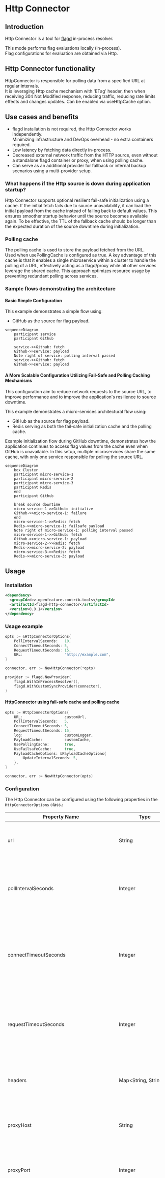 # Http Connector

## Introduction
Http Connector is a tool for [flagd](https://github.com/open-feature/flagd) in-process resolver.

This mode performs flag evaluations locally (in-process).  
Flag configurations for evaluation are obtained via Http.

## Http Connector functionality

HttpConnector is responsible for polling data from a specified URL at regular intervals.  
It is leveraging Http cache mechanism with 'ETag' header, then when receiving 304 Not Modified response,
reducing traffic, reducing rate limits effects and changes updates. Can be enabled via useHttpCache option.

## Use cases and benefits
* flagd installation is not required, the Http Connector works independently.  
  Minimizing infrastructure and DevOps overhead - no extra containers required.
* Low latency by fetching data directly in-process.
* Decreased external network traffic from the HTTP source, even without a standalone flagd container or proxy, 
  when using polling cache.
* Can serve as an additional provider for fallback or internal backup scenarios using a multi-provider setup.

### What happens if the Http source is down during application startup?

Http Connector supports optional resilient fail-safe initialization using a cache.
If the initial fetch fails due to source unavailability, it can load the initial payload from the cache instead of
falling back to default values.
This ensures smoother startup behavior until the source becomes available again. To be effective, the TTL of the
fallback cache should be longer than the expected duration of the source downtime during initialization.

### Polling cache
The polling cache is used to store the payload fetched from the URL.  
Used when usePollingCache is configured as true.
A key advantage of this cache is that it enables a single microservice within a cluster to handle the polling of a 
URL, effectively acting as a flagd/proxy while all other services leverage the shared cache. 
This approach optimizes resource usage by preventing redundant polling across services.

### Sample flows demonstrating the architecture

#### Basic Simple Configuration

This example demonstrates a simple flow using:
- GitHub as the source for flag payload.

```mermaid
sequenceDiagram
    participant service
    participant Github

    service->>Github: fetch
    Github->>service: payload
    Note right of service: polling interval passed
    service->>Github: fetch
    Github->>service: payload
```

#### A More Scalable Configuration Utilizing Fail-Safe and Polling Caching Mechanisms

This configuration aim to reduce network requests to the source URL, to improve performance and to improve the
application's resilience to source downtime.

This example demonstrates a micro-services architectural flow using:
- GitHub as the source for flag payload.
- Redis serving as both the fail-safe initialization cache and the polling cache.

Example initialization flow during GitHub downtime,
demonstrates how the application continues to access flag values from the cache even when GitHub is unavailable.
In this setup, multiple microservices share the same cache, with only one service responsible for polling the source
URL.

```mermaid
sequenceDiagram
    box Cluster
    participant micro-service-1
    participant micro-service-2
    participant micro-service-3
    participant Redis
    end
    participant Github
    
    break source downtime
    micro-service-1->>Github: initialize
    Github->>micro-service-1: failure
    end
    micro-service-1->>Redis: fetch
    Redis->>micro-service-1: failsafe payload
    Note right of micro-service-1: polling interval passed
    micro-service-1->>Github: fetch
    Github->>micro-service-1: payload
    micro-service-2->>Redis: fetch
    Redis->>micro-service-2: payload
    micro-service-3->>Redis: fetch
    Redis->>micro-service-3: payload

```

## Usage

### Installation
<!-- x-release-please-start-version -->
```xml
<dependency>
  <groupId>dev.openfeature.contrib.tools</groupId>
  <artifactId>flagd-http-connector</artifactId>
  <version>0.0.1</version>
</dependency>
```
<!-- x-release-please-end-version -->

### Usage example

```go
opts := &HttpConnectorOptions{
    PollIntervalSeconds:   10,
    ConnectTimeoutSeconds: 5,
    RequestTimeoutSeconds: 15,
    URL:                   "http://example.com",
}

connector, err := NewHttpConnector(*opts)

provider := flagd.NewProvider(
    flagd.WithInProcessResolver(),
    flagd.WithCustomSyncProvider(connector),
)
```

#### HttpConnector using fail-safe cache and polling cache

```go
opts := HttpConnectorOptions{
    URL:                   customUrl,
    PollIntervalSeconds:   5,
    ConnectTimeoutSeconds: 5,
    RequestTimeoutSeconds: 15,
    log:                   customLogger,
    PayloadCache:          customCache,
    UsePollingCache:       true,
    UseFailsafeCache:      true,
    PayloadCacheOptions: &PayloadCacheOptions{
        UpdateIntervalSeconds: 5,
    },
}

connector, err := NewHttpConnector(opts)
```

### Configuration
The Http Connector can be configured using the following properties in the `HttpConnectorOptions` class.:

| Property Name                             | Type                | Description                                                                                                                                                                                                                                                                                                                                                                         |
|-------------------------------------------|---------------------|-------------------------------------------------------------------------------------------------------------------------------------------------------------------------------------------------------------------------------------------------------------------------------------------------------------------------------------------------------------------------------------|
| url                                       | String              | The URL to poll for updates. This is a required field.                                                                                                                                                                                                                                                                                                                              |
| pollIntervalSeconds                       | Integer             | The interval in seconds at which the connector will poll the URL for updates. Default is 60 seconds.                                                                                                                                                                                                                                                                                |
| connectTimeoutSeconds                     | Integer             | The timeout in seconds for establishing a connection to the URL. Default is 10 seconds. Skipped if Client is configured.                                                                                                                                                                                                                                                                                             |
| requestTimeoutSeconds                     | Integer             | The timeout in seconds for the request to complete. Default is 10 seconds. Skipped if Client is configured.                                                                                                                                                                                                                                                                                                         |
                                                                                                                                                                                                                                                                                                   |
| headers                                   | Map<String, String> | A map of headers to be included in the request. Default is an empty map.                                                                                                                                                                                                                                                                                                            |                                            |
| proxyHost                                 | String              | The host of the proxy server to use for requests. Default is null.                                                                                                                                                                                                                                                                                                                  |
| proxyPort                                 | Integer             | The port of the proxy server to use for requests. Default is null.                                                                                                                                                                                                                                                                                                                  |
| payloadCacheOptions                       | PayloadCacheOptions | Options for configuring the payload cache. Default is null.                                                                                                                                                                                                                                                                                                                         |
| payloadCache                              | PayloadCache        | The payload cache to use for caching responses. Default is null.                                                                                                                                                                                                                                                                                                                    |
| useHttpCache                              | Boolean             | Whether to use HTTP caching for the requests. Default is false.                                                                                                                                                                                                                                                                                                                     |
| useFailsafeCache                          | Boolean             | Whether to use a failsafe cache for initialization. Default is false.                                                                                                                                                                                                                                                                                                               |
| usePollingCache                           | Boolean             | Whether to use a polling cache for initialization. Default is false.                                                                                                                                                                                                                                                                                                                                   |
| Client | http.Client | Optional. The HTTP client to use for making requests. If not provided, a default HTTP client will be used.                                                                                                                                                                                                                                                                                   |
| PayloadCacheOptions.updateIntervalSeconds | Integer             | The interval, in seconds, at which the cache is updated. By default, this is set to 30 minutes. The goal is to avoid overloading fallback cache writes, since the cache serves only as a fallback mechanism. Typically, this value can be tuned to be shorter than the cache's TTL, balancing the need to minimize unnecessary updates while still handling edge cases effectively. |

### Notes

- Explicit Resync() is doing nothing, as HttpConnector does not support explicit re-sync, as it should be already synced.
- Since Sync() can send messages to the channel, it is expected that the channel is listening for messages, otherwise 
  the flow can block indefinitely.
